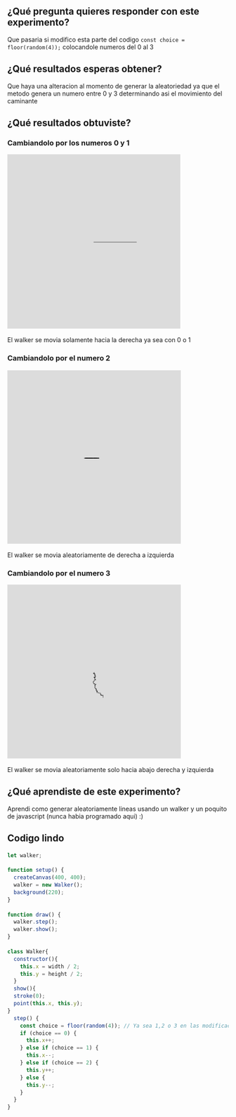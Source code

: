 ## ¿Qué pregunta quieres responder con este experimento?
Que pasaria si modifico esta parte del codigo ```const choice = floor(random(4));``` colocandole numeros del 0 al 3
## ¿Qué resultados esperas obtener?
Que haya una alteracion al momento de generar la aleatoriedad ya que el metodo genera un numero entre 0 y 3 determinando asi el movimiento del caminante
## ¿Qué resultados obtuviste?
### Cambiandolo por los numeros 0 y 1

![Kylian Mbappe3](../../../../assets/Screenshot%202025-01-26%20161521.png)

El walker se movia solamente hacia la derecha ya sea con 0 o 1
### Cambiandolo por el numero 2
![Kylian Mbappe](../../../../assets/Screenshot%202025-01-26%20161451.png)

El walker se movia aleatoriamente de derecha a izquierda

### Cambiandolo por el numero 3
![Kylian Mpabbe2](../../../../assets/Screenshot%202025-01-26%20161505.png)

El walker se movia aleatoriamente solo hacia abajo derecha y izquierda
## ¿Qué aprendiste de este experimento?
Aprendi como generar aleatoriamente lineas usando un walker y un poquito de javascript (nunca habia programado aqui) :)

## Codigo lindo

``` js
let walker;

function setup() {
  createCanvas(400, 400);
  walker = new Walker();
  background(220);
}

function draw() {
  walker.step();
  walker.show();
}

class Walker{
  constructor(){
    this.x = width / 2;
    this.y = height / 2;
  }
  show(){
  stroke(0);
  point(this.x, this.y);
}
  step() {
    const choice = floor(random(4)); // Ya sea 1,2 o 3 en las modificaciones
    if (choice == 0) {
      this.x++;
    } else if (choice == 1) {
      this.x--;
    } else if (choice == 2) {
      this.y++;
    } else {
      this.y--;
    }
  }
}
```
